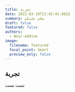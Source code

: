 ```yaml
---
title: تجربة
date: 2022-03-10T21:42:43.882Z
summary: سلام عليكم
draft: false
featured: false
authors:
  - Nour-eddine
image:
  filename: featured
  focal_point: Smart
  preview_only: false
---
```

## تجربة 

تست تست